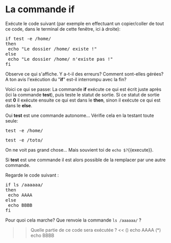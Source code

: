 # La commande if

Exécute le code suivant (par exemple en effectuant un copier/coller de tout ce code, dans le terminal de cette fenêtre, ici à droite):
<pre>
if test -e /home/
then
 echo "Le dossier /home/ existe !"
else
 echo "Le dossier /home/ n'existe pas !"
fi
</pre>

Observe ce qui s'affiche. Y a-t-il des erreurs? Comment sont-elles gérées? A ton avis l'exécution du "**if**" est-il interrompu avec la fin? 

Voici ce qui se passe:
La commande **if**  exécute ce qui est écrit juste après (ici la commande  **test**), puis teste le statut de sortie. Si ce statut de sortie est **0** il exécute ensuite ce qui est dans le **then**, sinon il exécute ce qui est dans le **else**.

Oui **test** est une commande autonome... Vérifie cela en la testant toute seule: 
 
<pre>
test -e /home/
</pre>

<pre>
test -e /toto/
</pre>

On ne voit pas grand chose... Mais souvient toi de `echo $?`{{execute}}.


Si  **test** est une commande il est alors possible de la remplacer par une autre commande.

Regarde le code suivant :

<pre>
if ls /aaaaaa/
then
 echo AAAA
else
 echo BBBB
fi
</pre>

Pour quoi cela marche? Que renvoie la commande `ls /aaaaaa/` ?

>> Quelle partie de ce code sera exécutée ? <<
() echo AAAA
(*) echo BBBB
